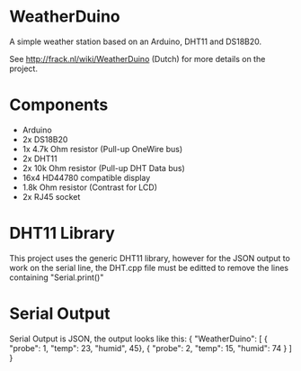 WeatherDuino
============

A simple weather station based on an Arduino, DHT11 and DS18B20.

See http://frack.nl/wiki/WeatherDuino (Dutch) for more details on the project.

Components
==========
* Arduino
* 2x DS18B20
* 1x 4.7k Ohm resistor (Pull-up OneWire bus)
* 2x DHT11
* 2x 10k Ohm resistor (Pull-up DHT Data bus)
* 16x4 HD44780 compatible display
* 1.8k Ohm resistor (Contrast for LCD)
* 2x RJ45 socket

DHT11 Library
=============

This project uses the generic DHT11 library, however for the JSON output to work
on the serial line, the DHT.cpp file must be editted to remove the lines 
containing "Serial.print()"

Serial Output
=============

Serial Output is JSON, the output looks like this:
{ "WeatherDuino": [ { "probe": 1, "temp": 23, "humid", 45}, { "probe": 2, "temp": 15, "humid": 74 } ] }

